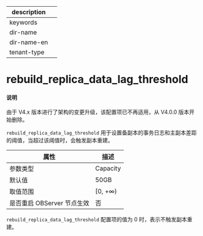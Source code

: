 |description||
|---|---|
|keywords||
|dir-name||
|dir-name-en||
|tenant-type||

# rebuild_replica_data_lag_threshold

<main id="notice" type='explain'>
<h4>说明</h4>
<p>由于 V4.x 版本进行了架构的变更升级，该配置项已不再适用，从 V4.0.0 版本开始删除。</p>
</main>

`rebuild_replica_data_lag_threshold` 用于设置备副本的事务日志和主副本差距的阈值，当超过该阈值时，会触发副本重建。

|      **属性**      |  **描述**  |
|------------------|----------|
| 参数类型             | Capacity    |
| 默认值              | 50GB     |
| 取值范围             | \[0, +∞) |
| 是否重启 OBServer 节点生效 | 否        |

`rebuild_replica_data_lag_threshold` 配置项的值为 0 时，表示不触发副本重建。

